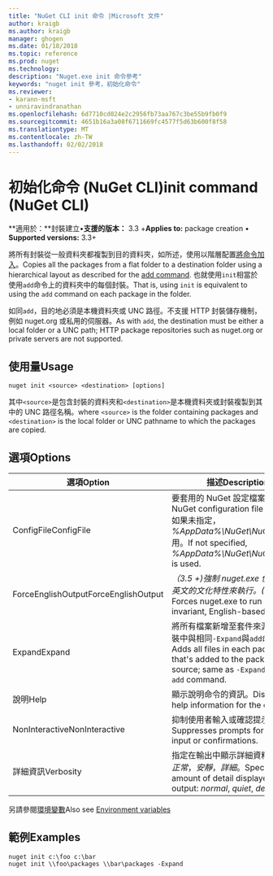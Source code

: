 ```yaml
---
title: "NuGet CLI init 命令 |Microsoft 文件"
author: kraigb
ms.author: kraigb
manager: ghogen
ms.date: 01/18/2018
ms.topic: reference
ms.prod: nuget
ms.technology: 
description: "Nuget.exe init 命令參考"
keywords: "nuget init 參考，初始化命令"
ms.reviewer:
- karann-msft
- unniravindranathan
ms.openlocfilehash: 6d7710cd024e2c2956fb73aa767c3be55b9fb0f9
ms.sourcegitcommit: 4651b16a3a08f6711669fc4577f5d63b600f8f58
ms.translationtype: MT
ms.contentlocale: zh-TW
ms.lasthandoff: 02/02/2018
---
```

# <a name="init-command-nuget-cli"></a><span data-ttu-id="bc7a0-104">初始化命令 (NuGet CLI)</span><span class="sxs-lookup"><span data-stu-id="bc7a0-104">init command (NuGet CLI)</span></span>

<span data-ttu-id="bc7a0-105">**適用於：**封裝建立&bullet;**支援的版本：** 3.3 +</span><span class="sxs-lookup"><span data-stu-id="bc7a0-105">**Applies to:** package creation &bullet; **Supported versions:** 3.3+</span></span>

<span data-ttu-id="bc7a0-106">將所有封裝從一般資料夾都複製到目的資料夾，如所述，使用以階層配置[將命令加入](cli-ref-add.md)。</span><span class="sxs-lookup"><span data-stu-id="bc7a0-106">Copies all the packages from a flat folder to a destination folder using a hierarchical layout as described for the [add command](cli-ref-add.md).</span></span> <span data-ttu-id="bc7a0-107">也就使用`init`相當於使用`add`命令上的資料夾中的每個封裝。</span><span class="sxs-lookup"><span data-stu-id="bc7a0-107">That is, using `init` is equivalent to using the `add` command on each package in the folder.</span></span>

<span data-ttu-id="bc7a0-108">如同`add`，目的地必須是本機資料夾或 UNC 路徑。不支援 HTTP 封裝儲存機制，例如 nuget.org 或私用的伺服器。</span><span class="sxs-lookup"><span data-stu-id="bc7a0-108">As with `add`, the destination must be either a local folder or a UNC path; HTTP package repositories such as nuget.org or private servers are not supported.</span></span>

## <a name="usage"></a><span data-ttu-id="bc7a0-109">使用量</span><span class="sxs-lookup"><span data-stu-id="bc7a0-109">Usage</span></span>

```cli
nuget init <source> <destination> [options]
```

<span data-ttu-id="bc7a0-110">其中`<source>`是包含封裝的資料夾和`<destination>`是本機資料夾或封裝複製到其中的 UNC 路徑名稱。</span><span class="sxs-lookup"><span data-stu-id="bc7a0-110">where `<source>` is the folder containing packages and `<destination>` is the local folder or UNC pathname to which the packages are copied.</span></span>

## <a name="options"></a><span data-ttu-id="bc7a0-111">選項</span><span class="sxs-lookup"><span data-stu-id="bc7a0-111">Options</span></span>

| <span data-ttu-id="bc7a0-112">選項</span><span class="sxs-lookup"><span data-stu-id="bc7a0-112">Option</span></span> | <span data-ttu-id="bc7a0-113">描述</span><span class="sxs-lookup"><span data-stu-id="bc7a0-113">Description</span></span> |
| --- | --- |
| <span data-ttu-id="bc7a0-114">ConfigFile</span><span class="sxs-lookup"><span data-stu-id="bc7a0-114">ConfigFile</span></span> | <span data-ttu-id="bc7a0-115">要套用的 NuGet 設定檔案。</span><span class="sxs-lookup"><span data-stu-id="bc7a0-115">The NuGet configuration file to apply.</span></span> <span data-ttu-id="bc7a0-116">如果未指定， *%AppData%\NuGet\NuGet.Config*用。</span><span class="sxs-lookup"><span data-stu-id="bc7a0-116">If not specified, *%AppData%\NuGet\NuGet.Config* is used.</span></span> |
| <span data-ttu-id="bc7a0-117">ForceEnglishOutput</span><span class="sxs-lookup"><span data-stu-id="bc7a0-117">ForceEnglishOutput</span></span> | <span data-ttu-id="bc7a0-118">*（3.5 +)*強制 nuget.exe 使用不變，英文的文化特性來執行。</span><span class="sxs-lookup"><span data-stu-id="bc7a0-118">*(3.5+)* Forces nuget.exe to run using an invariant, English-based culture.</span></span> |
| <span data-ttu-id="bc7a0-119">Expand</span><span class="sxs-lookup"><span data-stu-id="bc7a0-119">Expand</span></span> | <span data-ttu-id="bc7a0-120">將所有檔案新增至套件來源; 每個封裝中與相同`-Expand`與`add`命令。</span><span class="sxs-lookup"><span data-stu-id="bc7a0-120">Adds all files in each package that's added to the package source; same as `-Expand` with the `add` command.</span></span> |
| <span data-ttu-id="bc7a0-121">說明</span><span class="sxs-lookup"><span data-stu-id="bc7a0-121">Help</span></span> | <span data-ttu-id="bc7a0-122">顯示說明命令的資訊。</span><span class="sxs-lookup"><span data-stu-id="bc7a0-122">Displays help information for the command.</span></span> |
| <span data-ttu-id="bc7a0-123">NonInteractive</span><span class="sxs-lookup"><span data-stu-id="bc7a0-123">NonInteractive</span></span> | <span data-ttu-id="bc7a0-124">抑制使用者輸入或確認提示。</span><span class="sxs-lookup"><span data-stu-id="bc7a0-124">Suppresses prompts for user input or confirmations.</span></span> |
| <span data-ttu-id="bc7a0-125">詳細資訊</span><span class="sxs-lookup"><span data-stu-id="bc7a0-125">Verbosity</span></span> | <span data-ttu-id="bc7a0-126">指定在輸出中顯示詳細資料的數量：*正常*，*安靜*，*詳細*。</span><span class="sxs-lookup"><span data-stu-id="bc7a0-126">Specifies the amount of detail displayed in the output: *normal*, *quiet*, *detailed*.</span></span> |

<span data-ttu-id="bc7a0-127">另請參閱[環境變數](cli-ref-environment-variables.md)</span><span class="sxs-lookup"><span data-stu-id="bc7a0-127">Also see [Environment variables](cli-ref-environment-variables.md)</span></span>

## <a name="examples"></a><span data-ttu-id="bc7a0-128">範例</span><span class="sxs-lookup"><span data-stu-id="bc7a0-128">Examples</span></span>

```cli
nuget init c:\foo c:\bar
nuget init \\foo\packages \\bar\packages -Expand
```
